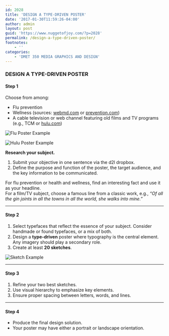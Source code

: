 ```yaml
---
id: 2028
title: 'DESIGN A TYPE-DRIVEN POSTER'
date: '2017-01-30T11:59:26-04:00'
author: admin
layout: post
guid: 'https://www.nuggetofjoy.com/?p=2028'
permalink: /design-a-type-driven-poster/
footnotes:
    - ''
categories:
    - 'DMET 350 MEDIA GRAPHICS AND DESIGN'
---
```


### DESIGN A TYPE-DRIVEN POSTER

#### **Step 1**

Choose from among:
- Flu prevention  
- Wellness (sources: [webmd.com](https://www.webmd.com) or [prevention.com](https://www.prevention.com))  
- A cable television or web channel featuring old films and TV programs (e.g., TCM or [hulu.com](https://www.hulu.com))

![Flu Poster Example](https://image-control-storage.s3.amazonaws.com/blog-images/2015/08/27193516/2015-09-09-10_52_03-FluPoster.pdf.png)

![Hulu Poster Example](https://image-control-storage.s3.amazonaws.com/blog-images/2015/08/27193511/2015-09-09-10_57_02-Hulu-Poster.pdf.png)

**Research your subject.**

1. Submit your objective in one sentence via the d2l dropbox.  
2. Define the purpose and function of the poster, the target audience, and the key information to be communicated.  

For flu prevention or health and wellness, find an interesting fact and use it as your headline.  
For a film/TV subject, choose a famous line from a classic work, e.g., *“Of all the gin joints in all the towns in all the world, she walks into mine.”*

---

#### **Step 2**

1. Select typefaces that reflect the essence of your subject. Consider handmade or found typefaces, or a mix of both.  
2. Design a **type-driven** poster where typography is the central element. Any imagery should play a secondary role.  
3. Create at least **20 sketches**.

![Sketch Example](https://image-control-storage.s3.amazonaws.com/blog-images/2015/08/27193514/2015-09-09-10_43_30-Sean-Puzzo-1.pdf.png)

---

#### **Step 3**

1. Refine your two best sketches.  
2. Use visual hierarchy to emphasize key elements.  
3. Ensure proper spacing between letters, words, and lines.

---

#### **Step 4**

- Produce the final design solution.  
- Your poster may have either a portrait or landscape orientation.  
